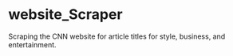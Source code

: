 # website_Scraper
Scraping the CNN website for article titles for style, business, and entertainment.

